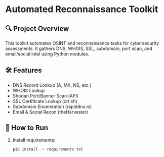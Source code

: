 # Automated Reconnaissance Toolkit

## 🔍 Project Overview
This toolkit automates OSINT and reconnaissance tasks for cybersecurity assessments. It gathers DNS, WHOIS, SSL, subdomain, port scan, and email/social intel using Python modules.

## 🛠 Features
- DNS Record Lookup (A, MX, NS, etc.)
- WHOIS Lookup
- Shodan Port/Banner Scan (API)
- SSL Certificate Lookup (crt.sh)
- Subdomain Enumeration (rapiddns.io)
- Email & Social Recon (theHarvester)

## 🚀 How to Run

1. Install requirements:
   ```bash
   pip install -r requirements.txt
